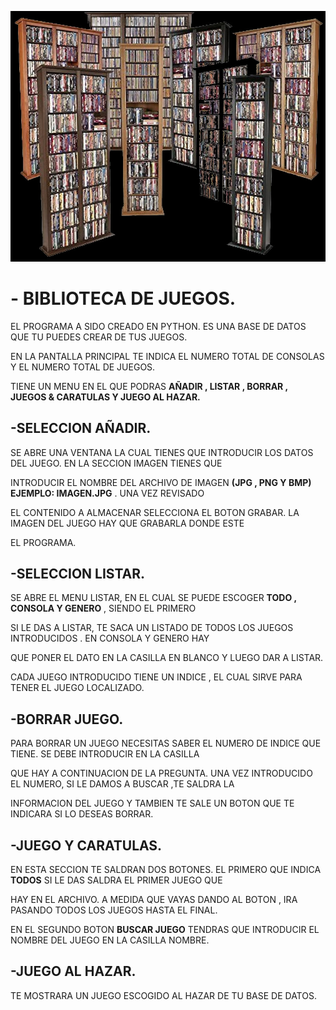 ![BIBLIOTECA DE JUEGOS](https://github.com/CarlosVR48/BIBLIOTECA-JUEGOS/blob/main/biblioteca.jpg)
# - BIBLIOTECA DE JUEGOS.
EL PROGRAMA A SIDO CREADO EN PYTHON. ES UNA BASE DE DATOS QUE TU PUEDES CREAR DE TUS JUEGOS.

EN LA PANTALLA PRINCIPAL TE INDICA EL NUMERO TOTAL DE CONSOLAS Y EL NUMERO TOTAL DE JUEGOS.

TIENE UN MENU EN EL QUE PODRAS **AÑADIR , LISTAR , BORRAR , JUEGOS & CARATULAS Y JUEGO AL HAZAR.**

## -SELECCION AÑADIR.
SE ABRE UNA VENTANA LA CUAL TIENES QUE INTRODUCIR LOS DATOS DEL JUEGO. EN LA SECCION IMAGEN TIENES QUE

INTRODUCIR EL NOMBRE DEL ARCHIVO DE IMAGEN **(JPG , PNG Y BMP)** **EJEMPLO: IMAGEN.JPG** . UNA VEZ REVISADO 

EL CONTENIDO A ALMACENAR SELECCIONA EL BOTON GRABAR. LA IMAGEN DEL JUEGO HAY QUE GRABARLA DONDE ESTE

EL PROGRAMA.

## -SELECCION LISTAR.
SE ABRE EL MENU LISTAR, EN EL CUAL SE PUEDE ESCOGER **TODO , CONSOLA Y GENERO** , SIENDO EL PRIMERO

SI LE DAS A LISTAR, TE SACA UN LISTADO DE TODOS LOS JUEGOS INTRODUCIDOS . EN CONSOLA Y GENERO HAY

QUE PONER EL DATO EN LA CASILLA EN BLANCO Y LUEGO DAR A LISTAR.

CADA JUEGO INTRODUCIDO TIENE UN INDICE , EL CUAL SIRVE PARA TENER EL JUEGO LOCALIZADO.

## -BORRAR JUEGO.
PARA BORRAR UN JUEGO NECESITAS SABER EL NUMERO DE INDICE QUE TIENE. SE DEBE INTRODUCIR EN LA CASILLA

QUE HAY A CONTINUACION DE LA PREGUNTA. UNA VEZ INTRODUCIDO EL NUMERO, SI LE DAMOS A BUSCAR ,TE SALDRA LA

INFORMACION DEL JUEGO Y TAMBIEN TE SALE UN BOTON QUE TE INDICARA SI LO DESEAS BORRAR.

## -JUEGO Y CARATULAS.
EN ESTA SECCION TE SALDRAN DOS BOTONES. EL PRIMERO QUE INDICA **TODOS** SI LE DAS SALDRA EL PRIMER JUEGO QUE 

HAY EN EL ARCHIVO. A MEDIDA QUE VAYAS DANDO AL BOTON , IRA PASANDO TODOS LOS JUEGOS HASTA EL FINAL.

EN EL SEGUNDO BOTON **BUSCAR JUEGO** TENDRAS QUE INTRODUCIR EL NOMBRE DEL JUEGO EN LA CASILLA NOMBRE.

## -JUEGO AL HAZAR.
TE MOSTRARA UN JUEGO ESCOGIDO AL HAZAR DE TU BASE DE DATOS.


